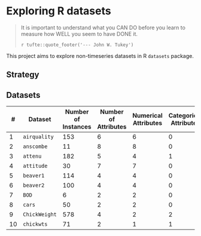 # Exploring R datasets

> It is important to understand what you CAN DO before you learn to measure how WELL you seem to have DONE it.
>
> `r tufte::quote_footer('--- John W. Tukey')`

This project aims to explore non-timeseries datasets in R `datasets` package.

## Strategy

## Datasets
| # | Dataset       |Number of Instances|Number of Attributes|Numerical Attributes|Categorical Attributes|Missing Data| Link                      |
|---|---------------|-------------------|--------------------|--------------------|----------------------|------------|---------------------------|
| 1 | `airquality`  | 153               | 6                  | 6                  | 0                    | Yes        |[airquality](/airquality)  |
| 2 | `anscombe`    | 11                | 8                  | 8                  | 0                    | No         |[anscombe](/anscombe)      |
| 3 | `attenu`      | 182               | 5                  | 4                  | 1                    | Yes        |[attenu](/attenu)          |
| 4 | `attitude`    | 30                | 7                  | 7                  | 0                    | No         |[attitude](/attitude)      |
| 5 | `beaver1`     | 114               | 4                  | 4                  | 0                    | No         |[beavers](/beavers)        |
| 6 | `beaver2`     | 100               | 4                  | 4                  | 0                    | No         |[beavers](/beavers)        |
| 7 | `BOD`         | 6                 | 2                  | 2                  | 0                    | No         |[BOD](/BOD)                |
| 8 | `cars`        | 50                | 2                  | 2                  | 0                    | No         |[cars](/cars)              |
| 9 | `ChickWeight` | 578               | 4                  | 2                  | 2                    | No         |[ChickWeight](/ChickWeight)|
| 10| `chickwts`    | 71                | 2                  | 1                  | 1                    | No         |[chickwts](/chickwts)      |
